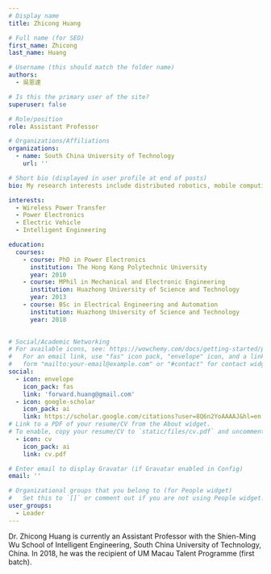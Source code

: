 ```yaml
---
# Display name
title: Zhicong Huang

# Full name (for SEO)
first_name: Zhicong
last_name: Huang

# Username (this should match the folder name)
authors:
  - 吳恩達

# Is this the primary user of the site?
superuser: false

# Role/position
role: Assistant Professor

# Organizations/Affiliations
organizations:
  - name: South China University of Technology
    url: ''

# Short bio (displayed in user profile at end of posts)
bio: My research interests include distributed robotics, mobile computing and programmable matter.

interests:
  - Wireless Power Transfer
  - Power Electronics
  - Electric Vehicle
  - Intelligent Engineering

education:
  courses:
    - course: PhD in Power Electronics
      institution: The Hong Kong Polytechnic University
      year: 2010
    - course: MPhil in Mechanical and Electronic Engineering
      institution: Huazhong University of Science and Technology 
      year: 2013
    - course: BSc in Electrical Engineering and Automation
      institution: Huazhong University of Science and Technology
      year: 2018
    

# Social/Academic Networking
# For available icons, see: https://wowchemy.com/docs/getting-started/page-builder/#icons
#   For an email link, use "fas" icon pack, "envelope" icon, and a link in the
#   form "mailto:your-email@example.com" or "#contact" for contact widget.
social:
  - icon: envelope
    icon_pack: fas
    link: 'forward.huang@gmail.com'
  - icon: google-scholar
    icon_pack: ai
    link: https://scholar.google.com/citations?user=8Q6n2YoAAAAJ&hl=en
# Link to a PDF of your resume/CV from the About widget.
# To enable, copy your resume/CV to `static/files/cv.pdf` and uncomment the lines below.
  - icon: cv
    icon_pack: ai
    link: cv.pdf

# Enter email to display Gravatar (if Gravatar enabled in Config)
email: ''

# Organizational groups that you belong to (for People widget)
#   Set this to `[]` or comment out if you are not using People widget.
user_groups:
  - Leader
---
```


Dr. Zhicong Huang is currently an Assistant Professor with the Shien-Ming Wu School of Intelligent Engineering, South China University of Technology, China. In 2018, he was the recipient of UM Macau Talent Programme (first batch).
